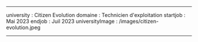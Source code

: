 ---

university : Citizen Evolution
domaine : Technicien d'exploitation
startjob : Mai 2023
endjob : Juil 2023
universityImage : /images/citizen-evolution.jpeg

---